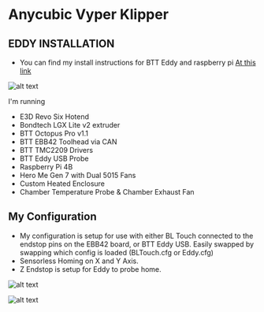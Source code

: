 # Anycubic Vyper Klipper 

## EDDY INSTALLATION
- You can find my install instructions for BTT Eddy and raspberry pi [At this link](https://github.com/krautech/vyper-klipper/blob/main/eddy_usb-raspberrypi.md)

![alt text](https://github.com/krautech/vyper-klipper/blob/main/images/vyper/1.jpg?raw=true)

I'm running

- E3D Revo Six Hotend
- Bondtech LGX Lite v2 extruder
- BTT Octopus Pro v1.1
- BTT EBB42 Toolhead via CAN
- BTT TMC2209 Drivers
- BTT Eddy USB Probe
- Raspberry Pi 4B
- Hero Me Gen 7 with Dual 5015 Fans
- Custom Heated Enclosure
- Chamber Temperature Probe & Chamber Exhaust Fan

## My Configuration

- My configuration is setup for use with either BL Touch connected to the endstop pins on the EBB42 board, or BTT Eddy USB. Easily swapped by swapping which config is loaded (BLTouch.cfg or Eddy.cfg)
- Sensorless Homing on X and Y Axis.
- Z Endstop is setup for Eddy to probe home.



![alt text](https://github.com/krautech/vyper-klipper/blob/main/images/vyper/2.jpg?raw=true)

![alt text](https://github.com/krautech/vyper-klipper/blob/main/images/vyper/3.jpg?raw=true)

